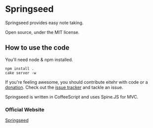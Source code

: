 # Springseed

Springseed provides easy note taking.

Open source, under the MIT license.

## How to use the code
You'll need node & npm installed.

    npm install .
    cake server -w

If you're feeling awesome, you should contribute eitehr with code or a [donation](http://getspringseed.com/donate). Check out the [issue tracker](https://github.com/consindo/notes/issues) and tackle an issue.

Springseed is written in CoffeeScript and uses Spine.JS for MVC.

### Official Website

[Springseed](http://getspringseed.com)
